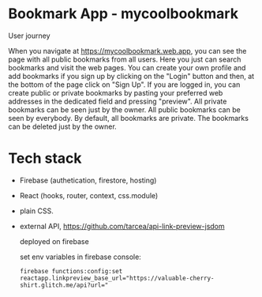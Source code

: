 # Bookmark App - mycoolbookmark

User journey

When you navigate at https://mycoolbookmark.web.app, you can see the page with all public bookmarks from all users. Here you just can search bookmarks and visit the web pages. You can create your own profile and add bookmarks if you sign up by clicking on the "Login" button and then, at the bottom of the page click on "Sign Up". If you are logged in, you can create public or private bookmarks by pasting your preferred web addresses in the dedicated field and pressing "preview". All private bookmarks can be seen just by the owner. All public bookmarks can be seen by everybody. By default, all bookmarks are private. The bookmarks can be deleted just by the owner.

# Tech stack

- Firebase (authetication, firestore, hosting)
- React (hooks, router, context, css.module)
- plain CSS.
- external API, https://github.com/tarcea/api-link-preview-jsdom

  deployed on firebase

  set env variables in firebase console:

  `firebase functions:config:set reactapp.linkpreview_base_url="https://valuable-cherry-shirt.glitch.me/api?url="`
